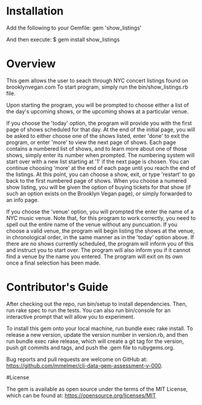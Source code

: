 # Installation
Add the following to your Gemfile:
  gem 'show_listings'  

And then execute:
  $ gem install show_listings

# Overview
This gem allows the user to seach through NYC concert listings found on brooklynvegan.com To start program, simply run the bin/show_listings.rb file. 

Upon starting the program, you will be prompted to choose either a list of the day's upcoming shows, or the upcoming shows at a particular venue. 

If you choose the 'today' option, the program will provide you with the first page of shows scheduled for that day. At the end of the initial page, you will be asked to either choose one of the shows listed, enter 'done' to exit the program, or enter 'more' to view the next page of shows. Each page contains a numbered list of shows, and to learn more about one of those shows, simply enter its number when prompted. The numbering system will start over with a new list starting at '1' if the next page is chosen. You can continue choosing 'more' at the end of each page until you reach the end of the listings. At this point, you can choose a show, exit, or type 'restart' to go back to the first numbered page of shows. When you choose a numered show listing, you will be given the option of buying tickets for that show (if such an option exists on the Brooklyn Vegan page), or simply forwarded to an info page.

If you choose the 'venue' option, you will prompted the enter the name of a NYC music venue. Note that, for this program to work correctly, you need to spell out the entire name of the venue without any puncuation. If you choose a valid venue, the program will begin listing the shows at the venue, in chronological order, in the same manner as in the 'today' option above. If there are no shows currently scheduled, the program will inform you of this and instruct you to start over. The program will also inform you if it cannot find a venue by the name you entered. The program will exit on its own once a final selection has been made. 

# Contributor's Guide
After checking out the repo, run bin/setup to install dependencies. Then, run rake spec to run the tests. You can also run bin/console for an interactive prompt that will allow you to experiment.

To install this gem onto your local machine, run bundle exec rake install. To release a new version, update the version number in version.rb, and then run bundle exec rake release, which will create a git tag for the version, push git commits and tags, and push the .gem file to rubygems.org.

Bug reports and pull requests are welcome on GitHub at: 
  https://github.com/mmelmer/cli-data-gem-assessment-v-000.

#License

The gem is available as open source under the terms of the MIT License, which can be found at: 
  https://opensource.org/licenses/MIT
